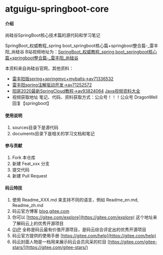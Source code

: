 # atguigu-springboot-core

#### 介绍
尚硅谷SpringBoot核心技术篇的源代码和学习笔记

SpringBoot_权威教程_spring boot_springboot核心篇+springboot整合篇-_雷丰阳_尚硅谷
B站视频地址为：[SpringBoot_权威教程_spring boot_springboot核心篇+springboot整合篇-_雷丰阳_尚硅谷](https://www.bilibili.com/video/BV1Et411Y7tQ?from=search&seid=16674639868500485848)

本资料来自尚硅谷官网，其他资料：
* [雷丰阳版spring+springmvc+mybatis->av71336532](https://www.bilibili.com/video/av71336532)
* [雷丰阳spring注解驱动开发->av71252572](https://www.bilibili.com/video/av71252572)
* [阳哥2020最新SpringCloud教程->av93824064](https://www.bilibili.com/video/av93824064)
[Java视频资料大全](https://space.bilibili.com/14163840)
* 视频获取地址
笔记、代码、资料获取方式：公众号！！！公众号 DragonWell 回复【springboot】


#### 使用说明

1.  sources目录下是源代码
2.  documents目录下是相关的学习文档和笔记

#### 参与贡献

1.  Fork 本仓库
2.  新建 Feat_xxx 分支
3.  提交代码
4.  新建 Pull Request


#### 码云特技

1.  使用 Readme\_XXX.md 来支持不同的语言，例如 Readme\_en.md, Readme\_zh.md
2.  码云官方博客 [blog.gitee.com](https://blog.gitee.com)
3.  你可以 [https://gitee.com/explore](https://gitee.com/explore) 这个地址来了解码云上的优秀开源项目
4.  [GVP](https://gitee.com/gvp) 全称是码云最有价值开源项目，是码云综合评定出的优秀开源项目
5.  码云官方提供的使用手册 [https://gitee.com/help](https://gitee.com/help)
6.  码云封面人物是一档用来展示码云会员风采的栏目 [https://gitee.com/gitee-stars/](https://gitee.com/gitee-stars/)
